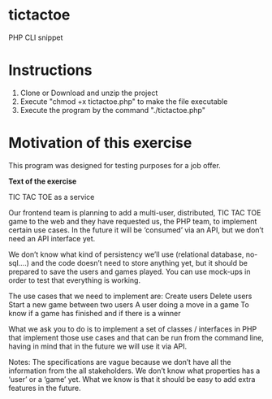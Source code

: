 # tictactoe
PHP CLI snippet

Instructions
============
1. Clone or Download and unzip the project
2. Execute "chmod +x tictactoe.php" to make the file executable
3. Execute the program by the command "./tictactoe.php"

# Motivation of this exercise
This program was designed for testing purposes for a job offer.

**Text of the exercise**

TIC TAC TOE as a service

Our frontend team is planning to add a multi-user, distributed, TIC TAC TOE game to the web and they have requested us, the PHP team, to implement certain use cases.
In the future it will be ‘consumed’ via an API, but we don’t need an API interface yet.

We don’t know what kind of persistency we’ll use (relational database, no-sql….) and the code doesn’t need to store anything yet, but it should be prepared to save the users and games played. You can use mock-ups in order to test that everything is working.

The use cases that we need to implement are:
Create users
Delete users
Start a new game between two users
A user doing a move in a game
To know if a game has finished and if there is a winner

What we ask you to do is to implement a set of classes / interfaces in PHP that implement those use cases and that can be run from the command line, having in mind that in the future we will use it via API.

Notes:
The specifications are vague because we don’t have all the information from the all stakeholders. We don’t know what properties has a ‘user’ or a ‘game’ yet. What we know is that it should be easy to add extra features in the future.
